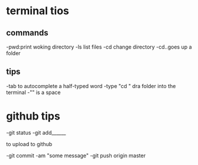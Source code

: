 # terminal tios

## commands

-pwd:print woking directory 
-ls list files
-cd change directory 
-cd..goes up a folder

## tips

-tab to autocomplete a half-typed word 
-type "cd " dra folder into the terminal
-"\" is a space

# github tips

-git status
-git add______

to upload to github

-git commit -am "some message"
-git push origin master







